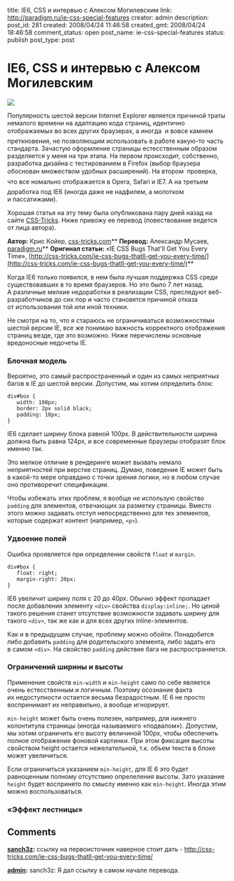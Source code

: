 title: IE6, CSS и интервью с Алексом Могилевским
link: http://paradigm.ru/ie-css-special-features
creator: admin
description: 
post_id: 281
created: 2008/04/24 11:46:58
created_gmt: 2008/04/24 18:46:58
comment_status: open
post_name: ie-css-special-features
status: publish
post_type: post

# IE6, CSS и интервью с Алексом Могилевским

![](/;-\)/2008/04/00ie.png)

Популярность шестой версии Internet Explorer является причиной траты немалого времени на адаптацию кода страниц, идентично отображаемых во всех других браузерах, а иногда  и вовсе камнем преткновения, не позволяющим использовать в работе какую-то часть стандарта. Зачастую оформление страницы естесственным образом разделяется у меня на три этапа. На первом происходит, собственно, разработка дизайна с тестированием в Firefox (выбор браузера обоснован множеством удобных расширений). На втором  проверка, что все номально отображается в Opera, Safari и IE7. А на третьем  доработка под IE6 (иногда даже не надфилем, а молотком и пассатижами).

Хорошая статья на эту тему была опубликована пару дней назад на сайте [CSS-Tricks](http://css-tricks.com/). Ниже привожу ее перевод (повествование ведется от лица автора).

**Автор:** Крис Койер, [css-tricks.com](http://css-tricks.com)** **Перевод:** Александр Мусаев, [paradigm.ru]()** **Оригинал статьи:** «IE CSS Bugs That'll Get You Every Time», [http://css-tricks.com/ie-css-bugs-thatll-get-you-every-time/](http://css-tricks.com/ie-css-bugs-thatll-get-you-every-time/)**

Когда IE6 только появился, в нем была лучшая поддержка CSS среди существовавших в то время браузеров. Но это было 7 лет назад. А различные мелкие недоработки в реализации CSS, преследуют веб-разработчиков до сих пор и часто становятся причиной отказа от использования той или иной техники.

Не смотря на то, что я стараюсь не ограничиваться возможностями шестой версии IE, все же понимаю важность корректного отображения страниц везде, где это возможно. Ниже перечислены основные вредоносные недочеты IE.

### Блочная модель

Вероятно, это самый распространенный и один из самых неприятных багов в IE до шестой версии. Допустим, мы хотим определить блок:
    
    div#box {
       width: 100px;
       border: 2px solid black;
       padding: 10px;
    }

IE6 сделает ширину блока равной 100px. В действительности ширина должна быть равна 124px, и все современные браузеры отобразят блок именно так.

Это мелкое отличие в рендеринге может вызвать немало неприятностей при верстке страниц. Думаю, поведение IE может быть в какой-то мере оправдано с точки зрения логики, но в любом случае оно противоречит спецификации.

Чтобы избежать этих проблем, я вообще не использую свойство `padding` для элементов, отвечающих за разметку страницы. Вместо этого можно задавать отступ непосредственно для тех элементов, которые содержат контент (например, `<p>`).

### Удвоение полей

Ошибка проявляется при определении свойств `float` и `margin`.
    
    div#box {
       float: right;
       margin-right: 20px;
    }

IE6 увеличит ширину поля с 20 до 40px. Обычно эффект пропадает после добавления элементу `<div>` свойства `display:inline;`. Но ценой такого решения станет отсутствие возможности задавать ширину для такого `<div>`, так же как и для всех других inline-элементов.

Как и в предыдущем случае, проблему можно обойти. Понадобится либо добавить `padding` для родительского элемента, либо задать его в самом `<div>`. На свойство `padding` действие бага не распространяется.

### Ограничений ширины и высоты

Применение свойств `min-width` и `min-height` само по себе является очень естесственным и логичным. Поэтому осознание факта их недоступности остается весьма безрадостным. IE 6 не просто воспринимает их неправильно, а вообще игнорирует.

`min-height` может быть очень полезен, например, для нижнего колонтитула страницы (иногда называемого «подвалом»). Допустим, мы хотим ограничить его высоту величиной 100px, чтобы обеспечить полное отображение фоновой картинки. При этом фиксация высоты свойством height остается нежелательной, т.к. объем текста в блоке может увеличиться.

Если ограничиться указанием `min-height`, для IE 6 это будет равноценным полному отсутствию опрелеления высоты. Зато указание `height` будет воспринято по смыслу именно как `min-height`. Иногда этим можно воспользоваться.

### «Эффект лестницы»

## Comments

**[sanch3z](#683 "2008/05/05 04:30:48"):** ссылку на первоисточник наверное стоит дать - http://css-tricks.com/ie-css-bugs-thatll-get-you-every-time/

**[admin](#684 "2008/05/05 06:56:31"):** sanch3z: Я дал ссылку в самом начале перевода.

